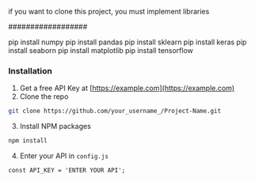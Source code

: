 if you want to clone this project, you must implement libraries

##################

pip install numpy
pip install pandas
pip install sklearn
pip install keras
pip install seaborn
pip install matplotlib
pip install tensorflow


### Installation

1. Get a free API Key at [https://example.com](https://example.com)
2. Clone the repo
```sh
git clone https://github.com/your_username_/Project-Name.git
```
3. Install NPM packages
```sh
npm install
```
4. Enter your API in `config.js`
```JS
const API_KEY = 'ENTER YOUR API';
```

